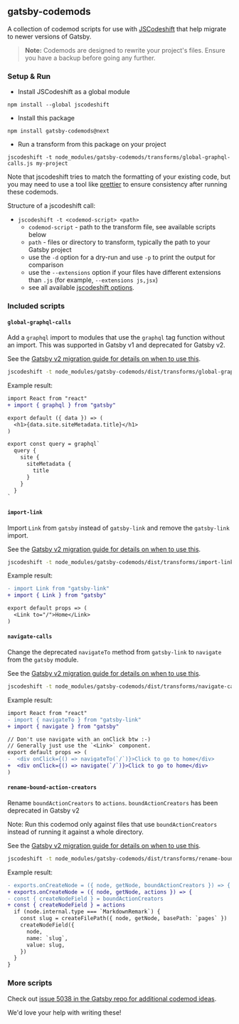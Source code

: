 ## gatsby-codemods

A collection of codemod scripts for use with [JSCodeshift](https://github.com/facebook/jscodeshift) that help migrate to newer versions of Gatsby.

> **Note:** Codemods are designed to rewrite your project's files. Ensure you have a backup before going any further.

### Setup & Run

- Install JSCodeshift as a global module

```
npm install --global jscodeshift
```

- Install this package

```
npm install gatsby-codemods@next
```

- Run a transform from this package on your project

```
jscodeshift -t node_modules/gatsby-codemods/transforms/global-graphql-calls.js my-project
```

Note that jscodeshift tries to match the formatting of your existing code, but you may need to use a tool like [prettier](https://prettier.io/) to ensure consistency after running these codemods.

Structure of a jscodeshift call:

- `jscodeshift -t <codemod-script> <path>`
  - `codemod-script` - path to the transform file, see available scripts below
  - `path` - files or directory to transform, typically the path to your Gatsby project
  - use the `-d` option for a dry-run and use `-p` to print the output for comparison
  - use the `--extensions` option if your files have different extensions than `.js` (for example, `--extensions js,jsx`)
  - see all available [jscodeshift options](https://github.com/facebook/jscodeshift#usage-cli).

### Included scripts

#### `global-graphql-calls`

Add a `graphql` import to modules that use the `graphql` tag function without an import. This was supported in Gatsby v1 and deprecated for Gatsby v2.

See the [Gatsby v2 migration guide for details on when to use this](https://next.gatsbyjs.org/docs/migrating-from-v1-to-v2/#import-graphql-from-gatsby).

```sh
jscodeshift -t node_modules/gatsby-codemods/dist/transforms/global-graphql-calls.js <path>
```

Example result:

```diff
import React from "react"
+ import { graphql } from "gatsby"

export default ({ data }) => (
  <h1>{data.site.siteMetadata.title}</h1>
)

export const query = graphql`
  query {
    site {
      siteMetadata {
        title
      }
    }
  }
`
```

#### `import-link`

Import `Link` from `gatsby` instead of `gatsby-link` and remove the `gatsby-link` import.

See the [Gatsby v2 migration guide for details on when to use this](https://next.gatsbyjs.org/docs/migrating-from-v1-to-v2/#import-link-from-gatsby).

```sh
jscodeshift -t node_modules/gatsby-codemods/dist/transforms/import-link.js <path>
```

Example result:

```diff
- import Link from "gatsby-link"
+ import { Link } from "gatsby"

export default props => (
  <Link to="/">Home</Link>
)
```

#### `navigate-calls`

Change the deprecated `navigateTo` method from `gatsby-link` to `navigate` from the `gatsby` module.

See the [Gatsby v2 migration guide for details on when to use this](https://next.gatsbyjs.org/docs/migrating-from-v1-to-v2/#change-navigateto-to-navigate).

```sh
jscodeshift -t node_modules/gatsby-codemods/dist/transforms/navigate-calls.js <path>
```

Example result:

```diff
import React from "react"
- import { navigateTo } from "gatsby-link"
+ import { navigate } from "gatsby"

// Don't use navigate with an onClick btw :-)
// Generally just use the `<Link>` component.
export default props => (
-  <div onClick={() => navigateTo(`/`)}>Click to go to home</div>
+  <div onClick={() => navigate(`/`)}>Click to go to home</div>
)
```

#### `rename-bound-action-creators`

Rename `boundActionCreators` to `actions`. `boundActionCreators` has been deprecated in Gatsby v2

Note: Run this codemod only against files that use `boundActionCreators` instead of running it against a whole directory.

See the [Gatsby v2 migration guide for details on when to use this](https://next.gatsbyjs.org/docs/migrating-from-v1-to-v2/#rename-boundactioncreators-to-actions).

```sh
jscodeshift -t node_modules/gatsby-codemods/dist/transforms/rename-bound-action-creators.js <path-to-file>
```

Example result:

```diff
- exports.onCreateNode = ({ node, getNode, boundActionCreators }) => {
+ exports.onCreateNode = ({ node, getNode, actions }) => {
- const { createNodeField } = boundActionCreators
+ const { createNodeField } = actions
  if (node.internal.type === `MarkdownRemark`) {
    const slug = createFilePath({ node, getNode, basePath: `pages` })
    createNodeField({
      node,
      name: `slug`,
      value: slug,
    })
  }
}
```

### More scripts

Check out [issue 5038 in the Gatsby repo for additional codemod ideas](https://github.com/gatsbyjs/gatsby/issues/5038#issuecomment-411516865).

We'd love your help with writing these!
